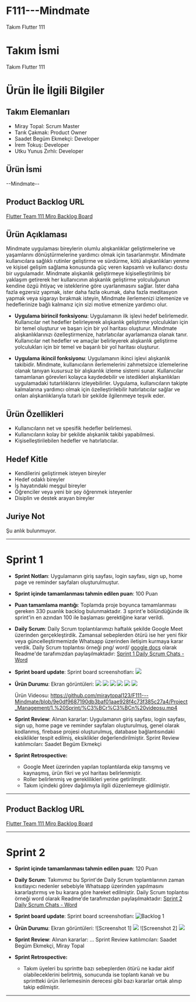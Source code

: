 # F111---Mindmate
Takım Flutter 111


# **Takım İsmi**

Takım Flutter 111

# Ürün İle İlgili Bilgiler

## Takım Elemanları
- Miray Topal: Scrum Master 
- Tarık Çakmak: Product Owner
- Saadet Begüm Ekmekçi: Developer
- İrem Tokuş: Developer
- Utku Yunus Zırhlı: Developer

## Ürün İsmi

--Mindmate--

## Product Backlog URL

[Flutter Team 111 Miro Backlog Board](https://miro.com/app/board/uXjVM9yQl6E=/?share_link_id=830847172577)

## Ürün Açıklaması

Mindmate uygulaması bireylerin olumlu alışkanlıklar geliştirmelerine ve yaşamlarını dönüştürmelerine yardımcı olmak için tasarlanmıştır. Mindmate kullanıcılara sağlıklı rutinler geliştirme ve sürdürme, kötü alışkanlıkları yenme ve kişisel gelişim sağlama konusunda güç veren kapsamlı ve kullanıcı dostu bir uygulamadır. Mindmate alışkanlık geliştirmeye kişiselleştirilmiş bir yaklaşım getirerek her kullanıcının alışkanlık geliştirme yolculuğunun kendine özgü ihtiyaç ve isteklerine göre uyarlanmasını sağlar. İster daha fazla egzersiz yapmak, ister daha fazla okumak, daha fazla meditasyon yapmak veya sigarayı bırakmak isteyin, Mindmate ilerlemenizi izlemenize ve hedeflerinize bağlı kalmanız için sizi motive etmenize yardımcı olur. 


- **Uygulama birincil fonksiyonu**: Uygulamanın ilk işlevi hedef belirlemedir. Kullanıcılar net hedefler belirleyerek alışkanlık geliştirme yolculukları için bir temel oluşturur ve başarı için bir yol haritası oluşturur. Mindmate alışkanlıklarınızı özelleştirmenize, hatırlatıcılar ayarlamanıza olanak tanır. Kullanıcılar net hedefler ve amaçlar belirleyerek alışkanlık geliştirme yolculukları için bir temel ve başarılı bir yol haritası oluşturur.

- **Uygulama ikincil fonksiyonu**: Uygulamanın ikinci işlevi alışkanlık takibidir. Mindmate, kullanıcıların ilerlemelerini zahmetsizce izlemelerine olanak tanıyan kusursuz bir alışkanlık izleme sistemi sunar. Kullanıcılar tamamlanan görevleri kolayca kaydedebilir ve istedikleri alışkanlıkları uygulamadaki tutarlılıklarını izleyebilirler. Uygulama, kullanıcıların takipte kalmalarına yardımcı olmak için özelleştirilebilir hatırlatıcılar sağlar ve onları alışkanlıklarıyla tutarlı bir şekilde ilgilenmeye teşvik eder.

## Ürün Özellikleri

- Kullanıcıların net ve spesifik hedefler belirlemesi.
- Kullanıcıların kolay bir şekilde alışkanlık takibi yapabilmesi.
- Kişiselleştirilebilen hedefler ve hatırlatıcılar.

## Hedef Kitle

- Kendilerini geliştirmek isteyen bireyler
- Hedef odaklı bireyler
- İş hayatındaki meşgul bireyler
- Öğrenciler veya yeni bir şey öğrenmek isteyenler
- Disiplin ve destek arayan bireyler

## Juriye Not

Şu anlık bulunmuyor.


---

# Sprint 1

- **Sprint Notları**: Uygulamanın giriş sayfası, login sayfası, sign up, home page ve reminder sayfaları oluşturulmuştur.

- **Sprint içinde tamamlanması tahmin edilen puan**: 100 Puan


- **Puan tamamlama mantığı**: Toplamda proje boyunca tamamlanması gereken 330 puanlık backlog bulunmaktadır. 3 sprint'e bölündüğünde ilk sprint'in en azından 100 ile başlaması gerektiğine karar verildi.


- **Daily Scrum**: Daily Scrum toplantılarımızı haftalık şekilde Google Meet üzerinden gerçekleştirdik. Zamansal sebeplerden ötürü ise her yeni fikir veya güncelleştirmemizde Whatsapp üzerinden iletişim kurmaya karar verdik. Daily Scrum toplantısı örneği png/ word/ [google docs](https://docs.google.com/document/d/1Fqg8Y7ptVcQRVHXD9Ws-xS-VoL2O1KVpZ_eB2tPGrFw/edit?usp=sharing) olarak Readme'de tarafımızdan paylaşılmaktadır: [Sprint 1 Daily Scrum Chats - Word](https://github.com/miraytopal123/F111---Mindmate/blob/3d6bd8251398afce47da338fccbdb9cf16ace402/Project_Management/1.%20Sprint/daily%20scrum%20yaz%C4%B1%C5%9Fmalar%C4%B1%20sprint%201%20.docx)

- **Sprint board update**: Sprint board screenshotları: 
  <img src="Project_Management/1. Sprint/sprint board 1.png" width="auto">


- **Ürün Durumu**: Ekran görüntüleri:
  <img src="Project_Management/1. Sprint/ürün durumu sprint 1.jpeg" width="auto">
  <img src="Project_Management/1. Sprint/ürün2.png" width="auto">
  <img src="Project_Management/1. Sprint/ürün3.png" width="auto">
  <img src="Project_Management/1. Sprint/ürün6.png" width="auto">
  <img src="Project_Management/1. Sprint/ürün4.png" width="auto">
  <img src="Project_Management/1. Sprint/ürün5.png" width="auto">
  
  Ürün Videosu:
  https://github.com/miraytopal123/F111---Mindmate/blob/9e0df9687190db3baf01aae928f4c73f385c27a4/Project_Management/1.%20Sprint/%C3%BCr%C3%BCn%20videosu.mp4
  
  
- **Sprint Review**: 
Alınan kararlar: Uygulamanın giriş sayfası, login sayfası, sign up, home page ve reminder sayfaları oluşturulmuş, genel olarak kodlanmış, firebase projesi oluşturulmuş, database bağlantısındaki eksiklikler tespit edilmiş, eksiklikler değerlendirilmiştir. Sprint Review katılımcıları: Saadet Begüm Ekmekçi

- **Sprint Retrospective:**
  - Google Meet üzerinden yapılan toplantılarda ekip tanışmış ve kaynaşmış, ürün fikri ve yol haritası belirlenmiştir.
  - Roller belirlenmiş ve gereklilikleri yerine getirilmştir.
  - Takım içindeki görev dağılımıyla ilgili düzenlemeye gidilmiştir.
 


---

## Product Backlog URL

[Flutter Team 111 Miro Backlog Board](https://miro.com/app/board/uXjVM9yQl6E=/?share_link_id=830847172577)

---

# Sprint 2

- **Sprint içinde tamamlanması tahmin edilen puan**: 120 Puan

- **Daily Scrum**: Takımımız bu Sprint'de Daily Scrum toplantılarının zaman kısıtlayıcı nedenler sebebiyle Whatsapp üzerinden yapılmasını kararlaştırmış ve bu karara göre hareket edilmiştir. Daily Scrum toplantısı örneği word olarak Readme'de tarafımızdan paylaşılmaktadır: [Sprint 2 Daily Scrum Chats - Word](https://github.com/miraytopal123/F111---Mindmate/blob/1fdc9f542799f86976ffa6b792f04d76092ba8c4/Project_Management/2.%20Sprint/sprint%202%20daily%20scrum%20chats.docx)

- **Sprint board update**: Sprint board screenshotları: 
![Backlog 1](https://github.com/miraytopal123/F111---Mindmate/blob/cb4bf833b2ac4cfe355052b41f0d3b9fdb2bce40/Project_Management/2.%20Sprint/sprint%20board%202.%20sprint.png) 


- **Ürün Durumu**: Ekran görüntüleri:
  ![Screenshot 1] <img src="Project_Management/2. Sprint/ürün1.png" width="auto">
  ![Screenshot 2] <img src="Project_Management/2. Sprint/ürün2.png" width="auto">
  
- **Sprint Review**: 
Alınan kararlar: ...
Sprint Review katılımcıları: Saadet Begüm Ekmekçi, Miray Topal

- **Sprint Retrospective:**

  - Takım üyeleri bu sprintte bazı sebeplerden ötürü ne kadar aktif olabileceklerini belirtmiş, sonucunda ise toplantı kanalı ve bu sprintteki ürün ilerlemesinin derecesi gibi bazı kararlar ortak alınıp takip edilmiştir.


---
